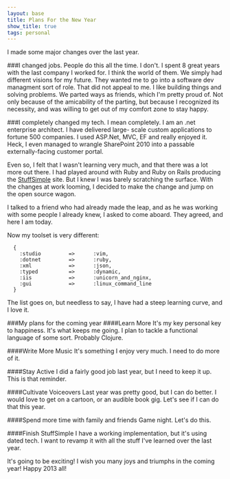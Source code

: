 ```yaml
---
layout: base
title: Plans For the New Year
show_title: true
tags: personal
---
```

I made some major changes over the last year.

###I changed jobs.
People do this all the time. I don't. I spent 8 great years
with the last company I worked for. I think the world of them. We simply had
different visions for my future. They wanted me to go into a software dev
managment sort of role. That did not appeal to me. I like building things and
solving problems. We parted ways as friends, which I'm pretty proud of. Not
only because of the amicability of the parting, but because I recognized its 
necessity, and was willing to get out of my comfort zone to stay happy.

###I completely changed my tech.
I mean completely. I am an .net enterprise architect. I have delivered large-
scale custom applications to fortune 500 companies. I used ASP.Net, MVC, EF and
really enjoyed it. Heck, I even managed to wrangle SharePoint 2010 into a
passable externally-facing customer portal.

Even so, I felt that I wasn't learning very much, and that there was a lot more
out there.  I had played around with Ruby and Ruby on Rails producing the
[StuffSimple](http://www.stuffsimple.com) site.  But I knew I was barely
scratching the surface. With the changes at work looming, I decided to make the
change and jump on the open source wagon.

I talked to a friend who had already made the leap, and as he was working with
some people I already knew, I asked to come aboard. They agreed, and here I am
today.

Now my toolset is very different:

      {
        :studio         =>      :vim,
        :dotnet         =>      :ruby,
        :xml            =>      :json,
        :typed          =>      :dynamic,
        :iis            =>      :unicorn_and_nginx,
        :gui            =>      :linux_command_line
      }

The list goes on, but needless to say, I have had a steep learning curve, and
I love it.

###My plans for the coming year
####Learn More
It's my key personal key to happiness. It's what keeps me going. I plan to
tackle a functional language of some sort.  Probably Clojure.

####Write More Music
It's something I enjoy very much. I need to do more of it.

####Stay Active
I did a fairly good job last year, but I need to keep it up. This is that 
reminder.

####Cultivate Voiceovers
Last year was pretty good, but I can do better. I would love to get on a 
cartoon, or an audible book gig. Let's see if I can do that this year.

####Spend more time with family and friends
Game night. Let's do this.

####Finish StuffSimple
I have a working implementation, but it's using dated tech. I want to revamp it
with all the stuff I've learned over the last year.

It's going to be exciting!  I wish you many joys and triumphs in the coming 
year!  Happy 2013 all!

